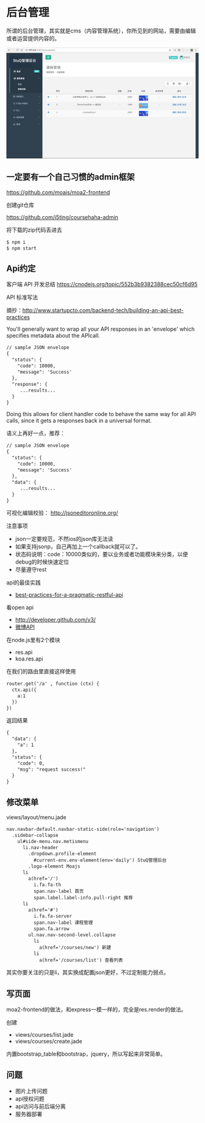 # 后台管理

所谓的后台管理，其实就是cms（内容管理系统），你所见到的网站，需要由编辑或者运营提供内容的。

![Admin](admin.png)

## 一定要有一个自己习惯的admin框架

https://github.com/moajs/moa2-frontend

创建git仓库

https://github.com/i5ting/coursehaha-admin

将下载的zip代码丢进去

```
$ npm i
$ npm start
```

## Api约定

客户端 API 开发总结  https://cnodejs.org/topic/552b3b9382388cec50cf6d95

API 标准写法

摘抄：http://www.startupcto.com/backend-tech/building-an-api-best-practices


You'll generally want to wrap all your API responses in an 'envelope' which specifies metadata about the APIcall.

```
// sample JSON envelope
{
  "status": {
    "code": 10000,
    "message": 'Success'
  },
  "response": {
     ...results...
  }
}
```

Doing this allows for client handler code to behave the same way for all API calls, since it gets a responses back in a universal format.

语义上再好一点，推荐：

```
// sample JSON envelope
{
  "status": {
    "code": 10000,
    "message": 'Success'
  },
  "data": {
     ...results...
  }
}
```

可视化编辑校验： http://jsoneditoronline.org/

注意事项

- json一定要规范，不然ios的json库无法读
- 如果支持jsonp，自己再加上一个callback就可以了。
- 状态码说明：code：10000类似的，要以业务或者功能模块来分类，以便debug的时候快速定位
- 尽量遵守rest

api的最佳实践

- [best-practices-for-a-pragmatic-restful-api](http://www.vinaysahni.com/best-practices-for-a-pragmatic-restful-api)

看open api

- http://developer.github.com/v3/
- [微博API](http://open.weibo.com/wiki/微博API)

在node.js里有2个模块

- res.api
- koa.res.api

在我们的路由里直接这样使用

```
router.get('/a' , function (ctx) {
  ctx.api({
    a:1
  })
})
```

返回结果

```
{
  "data": {
    "a": 1
  },
  "status": {
    "code": 0,
    "msg": "request success!"
  }
}
```


## 修改菜单

views/layout/menu.jade

```
nav.navbar-default.navbar-static-side(role='navigation')
  .sidebar-collapse
    ul#side-menu.nav.metismenu
      li.nav-header
        .dropdown.profile-element
          #current-env.env-element(env='daily') StuQ管理后台
        .logo-element Moajs
      li
        a(href='/')
          i.fa.fa-th
          span.nav-label 首页
          span.label.label-info.pull-right 推荐
      li
        a(href='#')
          i.fa.fa-server
          span.nav-label 课程管理
          span.fa.arrow
        ul.nav.nav-second-level.collapse
          li
            a(href='/courses/new') 新建
          li
            a(href='/courses/list') 查看列表
```

其实你要关注的只是li，其实换成配置json更好，不过定制能力弱点。

## 写页面

moa2-frontend的做法，和express一模一样的，完全是res.render的做法。

创建

- views/courses/list.jade
- views/courses/create.jade

内置bootstrap_table和bootstrap，jquery，所以写起来非常简单。

## 问题

- 图片上传问题
- api授权问题
- api访问与前后端分离
- 服务器部署
